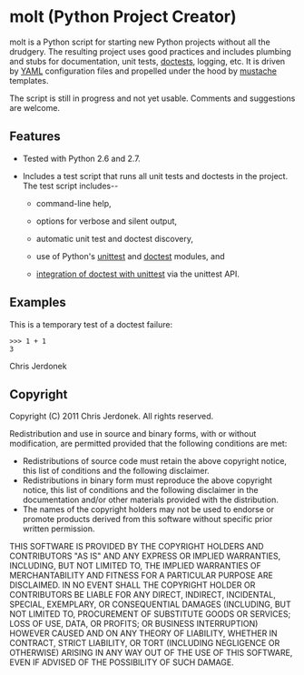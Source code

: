 molt (Python Project Creator)
=============================

molt is a Python script for starting new Python projects without all the
drudgery.  The resulting project uses good practices and includes
plumbing and stubs for documentation, unit tests,
[doctests](http://docs.python.org/library/doctest.html), logging, etc.
It is driven by [YAML](http://www.yaml.org/) configuration files and
propelled under the hood by [mustache](http://mustache.github.com/) templates.

The script is still in progress and not yet usable.  Comments and
suggestions are welcome.


Features
--------

* Tested with Python 2.6 and 2.7.

* Includes a test script that runs all unit tests and doctests in the project.
  The test script includes--
  
  * command-line help,
  
  * options for verbose and silent output,

  * automatic unit test and doctest discovery,

  * use of Python's [unittest](http://docs.python.org/library/unittest.html)
    and [doctest](http://docs.python.org/library/doctest.html) modules, and

  * [integration of doctest with unittest](http://docs.python.org/library/doctest.html#unittest-api)
    via the unittest API.


Examples
--------

This is a temporary test of a doctest failure:

    >>> 1 + 1
    3

Chris Jerdonek


Copyright
---------

Copyright (C) 2011 Chris Jerdonek. All rights reserved.

Redistribution and use in source and binary forms, with or without
modification, are permitted provided that the following conditions are met:

* Redistributions of source code must retain the above copyright notice,
  this list of conditions and the following disclaimer.
* Redistributions in binary form must reproduce the above copyright notice,
  this list of conditions and the following disclaimer in the documentation
  and/or other materials provided with the distribution.
* The names of the copyright holders may not be used to endorse or promote
  products derived from this software without specific prior written
  permission.

THIS SOFTWARE IS PROVIDED BY THE COPYRIGHT HOLDERS AND CONTRIBUTORS "AS IS"
AND ANY EXPRESS OR IMPLIED WARRANTIES, INCLUDING, BUT NOT LIMITED TO, THE
IMPLIED WARRANTIES OF MERCHANTABILITY AND FITNESS FOR A PARTICULAR PURPOSE
ARE DISCLAIMED. IN NO EVENT SHALL THE COPYRIGHT HOLDER OR CONTRIBUTORS BE
LIABLE FOR ANY DIRECT, INDIRECT, INCIDENTAL, SPECIAL, EXEMPLARY, OR
CONSEQUENTIAL DAMAGES (INCLUDING, BUT NOT LIMITED TO, PROCUREMENT OF
SUBSTITUTE GOODS OR SERVICES; LOSS OF USE, DATA, OR PROFITS; OR BUSINESS
INTERRUPTION) HOWEVER CAUSED AND ON ANY THEORY OF LIABILITY, WHETHER IN
CONTRACT, STRICT LIABILITY, OR TORT (INCLUDING NEGLIGENCE OR OTHERWISE)
ARISING IN ANY WAY OUT OF THE USE OF THIS SOFTWARE, EVEN IF ADVISED OF THE
POSSIBILITY OF SUCH DAMAGE.
